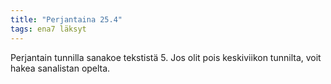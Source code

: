 ```yaml
---
title: "Perjantaina 25.4"
tags: ena7 läksyt
---
```


Perjantain tunnilla sanakoe tekstistä 5. Jos olit pois keskiviikon tunnilta, voit hakea sanalistan opelta.
